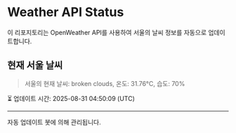 
# Weather API Status

이 리포지토리는 OpenWeather API를 사용하여 서울의 날씨 정보를 자동으로 업데이트합니다.

## 현재 서울 날씨
> 서울의 현재 날씨: broken clouds, 온도: 31.76°C, 습도: 70%

⏳ 업데이트 시간: 2025-08-31 04:50:09 (UTC)

---
자동 업데이트 봇에 의해 관리됩니다.
